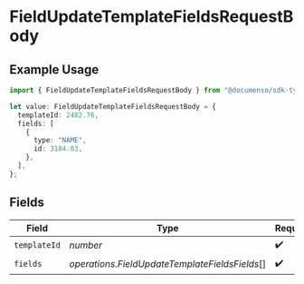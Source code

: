 # FieldUpdateTemplateFieldsRequestBody

## Example Usage

```typescript
import { FieldUpdateTemplateFieldsRequestBody } from "@documenso/sdk-typescript/models/operations";

let value: FieldUpdateTemplateFieldsRequestBody = {
  templateId: 2482.76,
  fields: [
    {
      type: "NAME",
      id: 3184.03,
    },
  ],
};
```

## Fields

| Field                                          | Type                                           | Required                                       | Description                                    |
| ---------------------------------------------- | ---------------------------------------------- | ---------------------------------------------- | ---------------------------------------------- |
| `templateId`                                   | *number*                                       | :heavy_check_mark:                             | N/A                                            |
| `fields`                                       | *operations.FieldUpdateTemplateFieldsFields*[] | :heavy_check_mark:                             | N/A                                            |